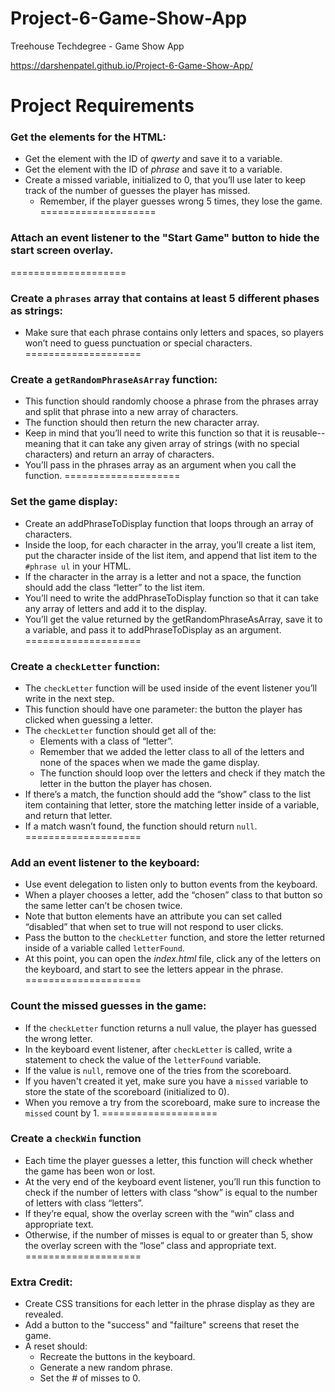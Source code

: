 # Project-6-Game-Show-App

Treehouse Techdegree - Game Show App

https://darshenpatel.github.io/Project-6-Game-Show-App/

Project Requirements
====================

### Get the elements for the HTML:
  * Get the element with the ID of *qwerty* and save it to a variable.
  * Get the element with the ID of *phrase* and save it to a variable.
  * Create a missed variable, initialized to 0, that you’ll use later to keep track of the number of guesses the player has missed.
    - Remember, if the player guesses wrong 5 times, they lose the game.
====================

### Attach an event listener to the "Start Game" button to hide the start screen overlay.
====================

### Create a `phrases` array that contains at least 5 different phases as strings:
  * Make sure that each phrase contains only letters and spaces, so players won’t need to guess punctuation or special characters.
====================

### Create a `getRandomPhraseAsArray` function:
  * This function should randomly choose a phrase from the phrases array and split that phrase into a new array of characters. 
  * The function should then return the new character array.
  * Keep in mind that you’ll need to write this function so that it is reusable-- meaning that it can take any given array of strings (with no special characters) and return an array of characters.
  * You’ll pass in the phrases array as an argument when you call the function.
====================

### Set the game display:
  * Create an addPhraseToDisplay function that loops through an array of characters.
  * Inside the loop, for each character in the array, you’ll create a list item, put the character inside of the list item, and append that list item to the `#phrase ul` in your HTML.
  * If the character in the array is a letter and not a space, the function should add the class “letter” to the list item.
  * You’ll need to write the addPhraseToDisplay function so that it can take any array of letters and add it to the display.
  * You’ll get the value returned by the getRandomPhraseAsArray, save it to a variable, and pass it to addPhraseToDisplay as an argument.
====================

### Create a `checkLetter` function:
  * The `checkLetter` function will be used inside of the event listener you’ll write in the next step.
  * This function should have one parameter: the button the player has clicked when guessing a letter.
  * The `checkLetter` function should get all of the:
    - Elements with a class of “letter”. 
    - Remember that we added the letter class to all of the letters and none of the spaces when we made the game display.
    - The function should loop over the letters and check if they match the letter in the button the player has chosen.
  * If there’s a match, the function should add the “show” class to the list item containing that letter, store the matching letter inside of a variable, and return that letter.
  * If a match wasn’t found, the function should return `null`.
====================

### Add an event listener to the keyboard:
  * Use event delegation to listen only to button events from the keyboard.
  * When a player chooses a letter, add the “chosen” class to that button so the same letter can’t be chosen twice.
  * Note that button elements have an attribute you can set called “disabled” that when set to true will not respond to user clicks.
  * Pass the button to the `checkLetter` function, and store the letter returned inside of a variable called `letterFound`.
  * At this point, you can open the *index.html* file, click any of the letters on the keyboard, and start to see the letters appear in the phrase.
====================
 
 ### Count the missed guesses in the game: 
  * If the `checkLetter` function returns a null value, the player has guessed the wrong letter.
  * In the keyboard event listener, after `checkLetter` is called, write a statement to check the value of the `letterFound` variable.
  * If the value is `null`, remove one of the tries from the scoreboard.
  * If you haven't created it yet, make sure you have a `missed` variable to store the state of the scoreboard (initialized to 0).
  * When you remove a try from the scoreboard, make sure to increase the `missed` count by 1.
====================

### Create a `checkWin` function
  * Each time the player guesses a letter, this function will check whether the game has been won or lost.
  * At the very end of the keyboard event listener, you’ll run this function to check if the number of letters with class “show” is equal to the number of letters with class “letters”.
  * If they’re equal, show the overlay screen with the “win” class and appropriate text.
  * Otherwise, if the number of misses is equal to or greater than 5, show the overlay screen with the “lose” class and appropriate text.
====================

### Extra Credit: 
  * Create CSS transitions for each letter in the phrase display as they are revealed.
  * Add a button to the "success" and "failture" screens that reset the game. 
  * A reset should: 
    - Recreate the buttons in the keyboard. 
    - Generate a new random phrase.
    - Set the # of misses to 0. 